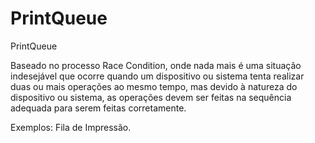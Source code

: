# PrintQueue
PrintQueue 

Baseado no processo Race Condition, onde nada mais é uma situação indesejável que ocorre quando um dispositivo ou sistema tenta realizar duas ou mais operações ao mesmo tempo, mas devido à natureza do dispositivo ou sistema, as operações devem ser feitas na sequência adequada para serem feitas corretamente. 

Exemplos: Fila de Impressão.
